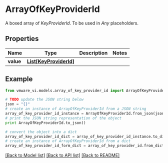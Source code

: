 # ArrayOfKeyProviderId

A boxed array of *KeyProviderId*. To be used in *Any* placeholders. 

## Properties
Name | Type | Description | Notes
------------ | ------------- | ------------- | -------------
**value** | [**List[KeyProviderId]**](KeyProviderId.md) |  | 

## Example

```python
from vmware_vi.models.array_of_key_provider_id import ArrayOfKeyProviderId

# TODO update the JSON string below
json = "{}"
# create an instance of ArrayOfKeyProviderId from a JSON string
array_of_key_provider_id_instance = ArrayOfKeyProviderId.from_json(json)
# print the JSON string representation of the object
print ArrayOfKeyProviderId.to_json()

# convert the object into a dict
array_of_key_provider_id_dict = array_of_key_provider_id_instance.to_dict()
# create an instance of ArrayOfKeyProviderId from a dict
array_of_key_provider_id_form_dict = array_of_key_provider_id.from_dict(array_of_key_provider_id_dict)
```
[[Back to Model list]](../README.md#documentation-for-models) [[Back to API list]](../README.md#documentation-for-api-endpoints) [[Back to README]](../README.md)


